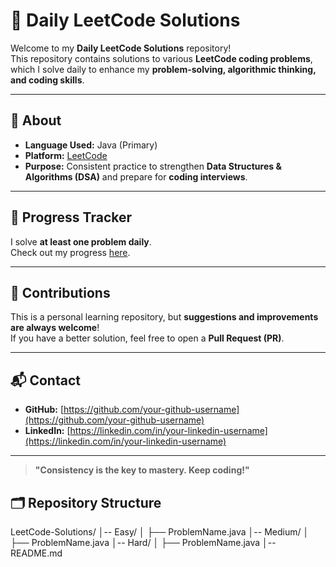 # 🚀 Daily LeetCode Solutions

Welcome to my **Daily LeetCode Solutions** repository!  
This repository contains solutions to various **LeetCode coding problems**, which I solve daily to enhance my **problem-solving, algorithmic thinking, and coding skills**.

---

## 📌 About
- **Language Used:** Java (Primary)
- **Platform:** [LeetCode](https://leetcode.com/)
- **Purpose:** Consistent practice to strengthen **Data Structures & Algorithms (DSA)** and prepare for **coding interviews**.

---
## 📅 Progress Tracker
I solve **at least one problem daily**.  
Check out my progress [here](https://leetcode.com/your-leetcode-username/).

---

## 🤝 Contributions
This is a personal learning repository, but **suggestions and improvements are always welcome**!  
If you have a better solution, feel free to open a **Pull Request (PR)**.

---

## 📬 Contact
- **GitHub:** [https://github.com/your-github-username](https://github.com/your-github-username)  
- **LinkedIn:** [https://linkedin.com/in/your-linkedin-username](https://linkedin.com/in/your-linkedin-username)  

---

> **"Consistency is the key to mastery. Keep coding!"**



## 🗂️ Repository Structure

LeetCode-Solutions/
│-- Easy/
│ ├── ProblemName.java
│-- Medium/
│ ├── ProblemName.java
│-- Hard/
│ ├── ProblemName.java
│-- README.md
